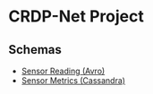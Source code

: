 # CRDP-Net Project

## Schemas
- [Sensor Reading (Avro)](docs/schemas/sensor_reading.md)
- [Sensor Metrics (Cassandra)](docs/schemas/sensor_metrics.md)
